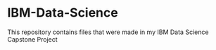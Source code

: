 # IBM-Data-Science
This repository contains files that were made in my IBM Data Science Capstone Project  
